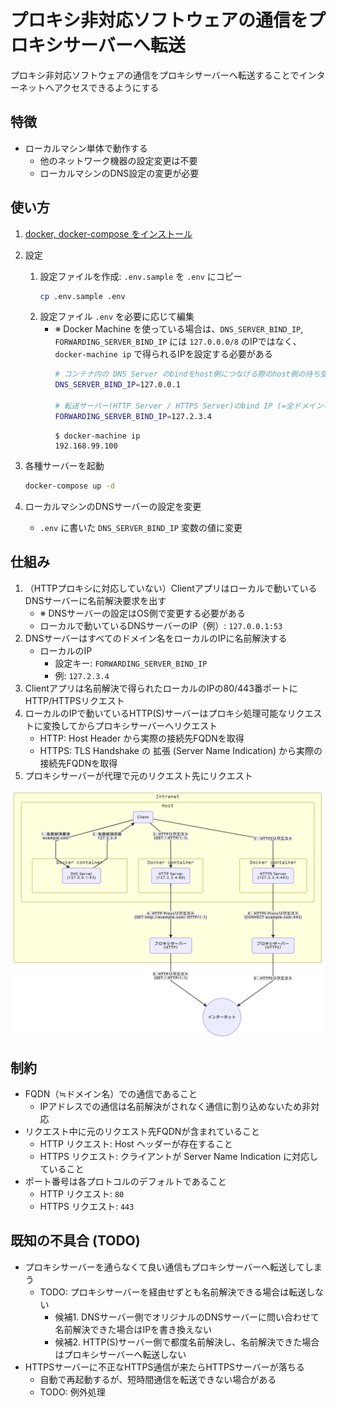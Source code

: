 # プロキシ非対応ソフトウェアの通信をプロキシサーバーへ転送
プロキシ非対応ソフトウェアの通信をプロキシサーバーへ転送することでインターネットへアクセスできるようにする

## 特徴
- ローカルマシン単体で動作する
    - 他のネットワーク機器の設定変更は不要
    - ローカルマシンのDNS設定の変更が必要

## 使い方
1. [docker, docker-compose をインストール](https://docs.docker.com/install/#supported-platforms)
1. 設定
    1. 設定ファイルを作成: `.env.sample` を `.env` にコピー
        ```sh
        cp .env.sample .env
        ```
    1. 設定ファイル `.env` を必要に応じて編集
        - ※ Docker Machine を使っている場合は、`DNS_SERVER_BIND_IP`, `FORWARDING_SERVER_BIND_IP` には `127.0.0.0/8` のIPではなく、 `docker-machine ip` で得られるIPを設定する必要がある
            ```sh
            # コンテナ内の DNS Server のbindをhost側につなげる際のhost側の待ち受けIP
            DNS_SERVER_BIND_IP=127.0.0.1

            # 転送サーバー(HTTP Server / HTTPS Server)のbind IP (=全ドメインを名前解決するIP)
            FORWARDING_SERVER_BIND_IP=127.2.3.4
            ```
            ```
            $ docker-machine ip
            192.168.99.100
            ```

1. 各種サーバーを起動
    ```sh
    docker-compose up -d
    ```
1. ローカルマシンのDNSサーバーの設定を変更
    - `.env` に書いた `DNS_SERVER_BIND_IP` 変数の値に変更

## 仕組み
1. （HTTPプロキシに対応していない）Clientアプリはローカルで動いているDNSサーバーに名前解決要求を出す
    - ※ DNSサーバーの設定はOS側で変更する必要がある
    - ローカルで動いているDNSサーバーのIP（例）: `127.0.0.1:53`
2. DNSサーバーはすべてのドメイン名をローカルのIPに名前解決する
    - ローカルのIP
        - 設定キー: `FORWARDING_SERVER_BIND_IP`
        - 例: `127.2.3.4`
3. Clientアプリは名前解決で得られたローカルのIPの80/443番ポートにHTTP/HTTPSリクエスト
4. ローカルのIPで動いているHTTP(S)サーバーはプロキシ処理可能なリクエストに変換してからプロキシサーバーへリクエスト
    - HTTP: Host Header から実際の接続先FQDNを取得
    - HTTPS: TLS Handshake の 拡張 (Server Name Indication) から実際の接続先FQDNを取得
5. プロキシサーバーが代理で元のリクエスト先にリクエスト

![構成図](docs/image/configuration_diagram.png)

## 制約
- FQDN（≒ドメイン名）での通信であること
    - IPアドレスでの通信は名前解決がされなく通信に割り込めないため非対応
- リクエスト中に元のリクエスト先FQDNが含まれていること
    - HTTP リクエスト: Host ヘッダーが存在すること
    - HTTPS リクエスト: クライアントが Server Name Indication に対応していること
- ポート番号は各プロトコルのデフォルトであること
    - HTTP リクエスト: `80`
    - HTTPS リクエスト: `443`

## 既知の不具合 (TODO)
- プロキシサーバーを通らなくて良い通信もプロキシサーバーへ転送してしまう
    - TODO: プロキシサーバーを経由せずとも名前解決できる場合は転送しない
        - 候補1. DNSサーバー側でオリジナルのDNSサーバーに問い合わせて名前解決できた場合はIPを書き換えない
        - 候補2. HTTP(S)サーバー側で都度名前解決し、名前解決できた場合はプロキシサーバーへ転送しない
- HTTPSサーバーに不正なHTTPS通信が来たらHTTPSサーバーが落ちる
    - 自動で再起動するが、短時間通信を転送できない場合がある
    - TODO: 例外処理
